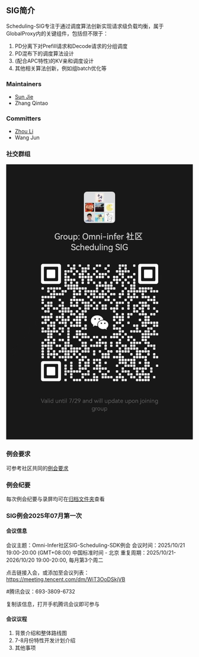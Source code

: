 ## SIG简介

Scheduling-SIG专注于通过调度算法创新实现请求级负载均衡，属于GlobalProxy内的关键组件，包括但不限于：
1. PD分离下对Prefill请求和Decode请求的分组调度
2. PD混布下的调度算法设计
3. (配合APC特性)的KV亲和调度设计
4. 其他相关算法创新，例如组batch优化等

### Maintainers

* [Sun Jie](https://gitee.com/riosun)
* Zhang Qintao

### Committers

* [Zhou Li](https://gitee.com/lzhou-xyz)
* Wang Jun

### 社交群组

![image](figures/sig-sche-wechat.jpg)


### 例会要求
可参考社区共同的[例会要求](meetings/sig-meetings-requirement.md)

### 例会纪要
每次例会纪要与录屏均可在[归档文件夹](meetings/sig-scheduling-sdk)查看

### SIG例会2025年07月第一次

#### 会议信息

会议主题：Omni-Infer社区SIG-Scheduling-SDK例会
会议时间：2025/10/21 19:00-20:00 (GMT+08:00) 中国标准时间 - 北京
重复周期：2025/10/21-2026/10/20 19:00-20:00, 每月第3个周二

点击链接入会，或添加至会议列表：
https://meeting.tencent.com/dm/WiT3OoDSkjVB

#腾讯会议：693-3809-6732

复制该信息，打开手机腾讯会议即可参与

#### 会议议程

1. 背景介绍和整体路线图
2. 7-8月份特性开发计划介绍
3. 其他事项
